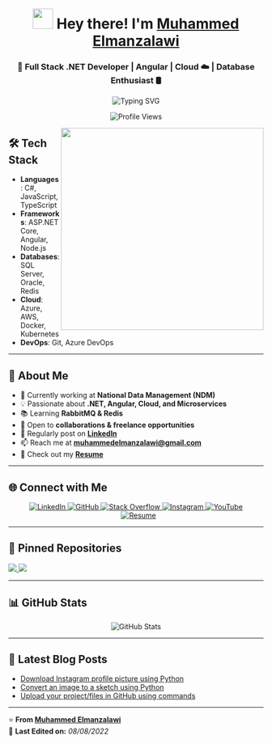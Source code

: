 <h1 align="center"> 
  <img src="https://media.giphy.com/media/hvRJCLFzcasrR4ia7z/giphy.gif" width="40"> 
  Hey there! I'm <a href="https://flowcv.me/mohamedelmanzalawi" target="_blank">Muhammed Elmanzalawi</a>  
</h1>

<h3 align="center">
  🚀 Full Stack .NET Developer | Angular | Cloud ☁️ | Database Enthusiast 🛢️
</h3>

<p align="center">
  <img src="https://readme-typing-svg.herokuapp.com?font=Fira+Code&size=22&pause=1000&color=0E75B6&width=750&lines=Passionate+.NET+Developer+%F0%9F%92%BB+;Experienced+in+ASP.NET+Core+%26+Angular+%E2%9C%A8;Cloud+%7C+Azure+%7C+AWS+%E2%9C%85;Loves+Building+Scalable+Solutions+%F0%9F%92%A1" alt="Typing SVG">
</p>

<p align="center">
  <img src="https://komarev.com/ghpvc/?username=mohmed-mnz&label=Profile%20views&color=0e75b6&style=flat" alt="Profile Views" />
</p>

<a align="center">
  <img align="right" src="https://media.giphy.com/media/SWoSkN6DxTszqIKEqv/giphy.gif" width="400"/>
</a>

## 🛠 **Tech Stack**
- **Languages**: C#, JavaScript, TypeScript
- **Frameworks**: ASP.NET Core, Angular, Node.js
- **Databases**: SQL Server, Oracle, Redis
- **Cloud**: Azure, AWS, Docker, Kubernetes
- **DevOps**: Git, Azure DevOps

---

## 🚀 **About Me**
- 🔭 Currently working at **National Data Management (NDM)**
- 💡 Passionate about **.NET, Angular, Cloud, and Microservices**
- 📚 Learning **RabbitMQ & Redis**  
- 🤝 Open to **collaborations & freelance opportunities**
- 📝 Regularly post on **[LinkedIn](https://www.linkedin.com/in/muhammed-elmanzalawi-5b5522196/)**
- 📫 Reach me at **muhammedelmanzalawi@gmail.com**
- 📄 Check out my **[Resume](https://flowcv.com/resume/g6cs27mkpc)**

---

## 🌐 **Connect with Me**  
<p align="center">
  <a href="https://www.linkedin.com/in/muhammed-elmanzalawi-5b5522196/" target="_blank">
    <img src="https://img.icons8.com/doodle/40/000000/linkedin--v2.png" alt="LinkedIn">
  </a>
  <a href="https://github.com/mohmed-mnz" target="_blank">
    <img src="https://img.icons8.com/doodle/40/000000/github--v1.png" alt="GitHub">
  </a>
  <a href="https://stackoverflow.com/users/20614627/muhammad-tariq-muhammad-muhamm" target="_blank">
    <img src="https://img.icons8.com/external-tal-revivo-color-tal-revivo/40/000000/external-stack-overflow-is-a-question-and-answer-site-for-professional-logo-color-tal-revivo.png" alt="Stack Overflow">
  </a>
  <a href="https://www.instagram.com/mnz_72/" target="_blank">
    <img src="https://img.icons8.com/doodle/40/000000/instagram--v1.png" alt="Instagram">
  </a>
  <a href="https://www.youtube.com/your_channel" target="_blank">
    <img src="https://img.icons8.com/doodle/40/000000/youtube--v2.png" alt="YouTube">
  </a>
 <!-- Resume (FlowCV) -->
<a style="margin-left: 10px;" target="_blank" href="https://flowcv.com/resume/g6cs27mkpc">
    <img src="https://img.icons8.com/fluency/40/000000/document.png" alt="Resume">
</a>

</p>

---

## 📌 **Pinned Repositories**
<a href="https://github.com/mohmed-mnz/project1">
  <img src="https://github-readme-stats.vercel.app/api/pin/?username=mohmed-mnz&repo=project1&theme=radical" />
</a>
<a href="https://github.com/mohmed-mnz/project2">
  <img src="https://github-readme-stats.vercel.app/api/pin/?username=mohmed-mnz&repo=project2&theme=radical" />
</a>

---

## 📊 **GitHub Stats**
<p align="center">
  <img src="https://github-readme-stats.vercel.app/api?username=mohmed-mnz&show_icons=true&theme=radical" alt="GitHub Stats">
</p>

---

## 📝 **Latest Blog Posts**
<!-- BLOG-POST-LIST:START -->
- [Download Instagram profile picture using Python](https://dev.to/100rabhcsmc/instagram-profile-picture-download-using-python-n2j)
- [Convert an image to a sketch using Python](https://dev.to/100rabhcsmc/convert-a-image-to-sketch-using-python-3ip1)
- [Upload your project/files in GitHub using commands](https://dev.to/100rabhcsmc/upload-your-project-files-in-github-using-commands-1hn8)
<!-- BLOG-POST-LIST:END -->

---

⭐ **From [Muhammed Elmanzalawi](https://github.com/mohmed-mnz)**  
📅 **Last Edited on:** *08/08/2022*
